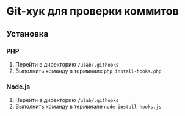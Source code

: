 # Git-хук для проверки коммитов

## Установка

### PHP
1. Перейти в директорию `/ulab/.githooks`
2. Выполнить команду в терминале `php install-hooks.php`

### Node.js
1. Перейти в директорию `/ulab/.githooks`
2. Выполнить команду в терминале `node install-hooks.js`